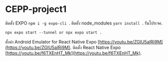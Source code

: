 # CEPP-project1
ติดตั้ง EXPO ```npm i -g expo-cli ```.
ติดตั้ง node_modules ```yarn install ```.
รันโปรเจค.
```
npx expo start --tunnel or npx expo start .
```
ตั้งค่า Android Emulator for React Native Expo [https://youtu.be/ZGIU5aIRi9M](https://youtu.be/ZGIU5aIRi9M).
ติดตั้ง React Native Expo [https://youtu.be/f6TXEnHT_Mk](https://youtu.be/f6TXEnHT_Mk).
